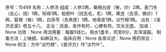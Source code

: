 序号：15489
名称：人参汤
组成：人参2两，桑根白皮（锉，炒）2两，麦门冬（去心，焙）1两，知母1两，枇杷叶（拭去毛，炙）1两，黄连（去须，微炒）1两，葛根（锉）1两，白茯苓（去黑皮）1两，地骨皮1两，淡竹根1两。
出处：《圣济总录》卷五十八。
主治：消渴，发作有时，心脾有热，饮水无度。
加减：None
功效：None
用法用量：每服5钱匕，用水1盏半，煎至8分，去滓温服。
制备方法：上锉细，如麻豆大。
临床应用：None
各家论述：None
用药禁忌：None
附注：方中“淡竹根”，《普济方》作“淡竹叶”。
